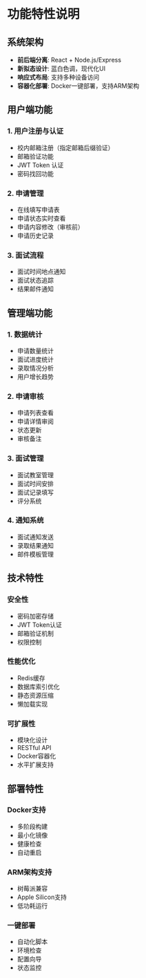 # 功能特性说明

## 系统架构

- **前后端分离**: React + Node.js/Express
- **新拟态设计**: 蓝白色调，现代化UI
- **响应式布局**: 支持多种设备访问
- **容器化部署**: Docker一键部署，支持ARM架构

## 用户端功能

### 1. 用户注册与认证
- 校内邮箱注册（指定邮箱后缀验证）
- 邮箱验证功能
- JWT Token 认证
- 密码找回功能

### 2. 申请管理
- 在线填写申请表
- 申请状态实时查看
- 申请内容修改（审核前）
- 申请历史记录

### 3. 面试流程
- 面试时间地点通知
- 面试状态追踪
- 结果邮件通知

## 管理端功能

### 1. 数据统计
- 申请数量统计
- 面试进度统计
- 录取情况分析
- 用户增长趋势

### 2. 申请审核
- 申请列表查看
- 申请详情审阅
- 状态更新
- 审核备注

### 3. 面试管理
- 面试教室管理
- 面试时间安排
- 面试记录填写
- 评分系统

### 4. 通知系统
- 面试通知发送
- 录取结果通知
- 邮件模板管理

## 技术特性

### 安全性
- 密码加密存储
- JWT Token认证
- 邮箱验证机制
- 权限控制

### 性能优化
- Redis缓存
- 数据库索引优化
- 静态资源压缩
- 懒加载实现

### 可扩展性
- 模块化设计
- RESTful API
- Docker容器化
- 水平扩展支持

## 部署特性

### Docker支持
- 多阶段构建
- 最小化镜像
- 健康检查
- 自动重启

### ARM架构支持
- 树莓派兼容
- Apple Silicon支持
- 低功耗运行

### 一键部署
- 自动化脚本
- 环境检查
- 配置向导
- 状态监控